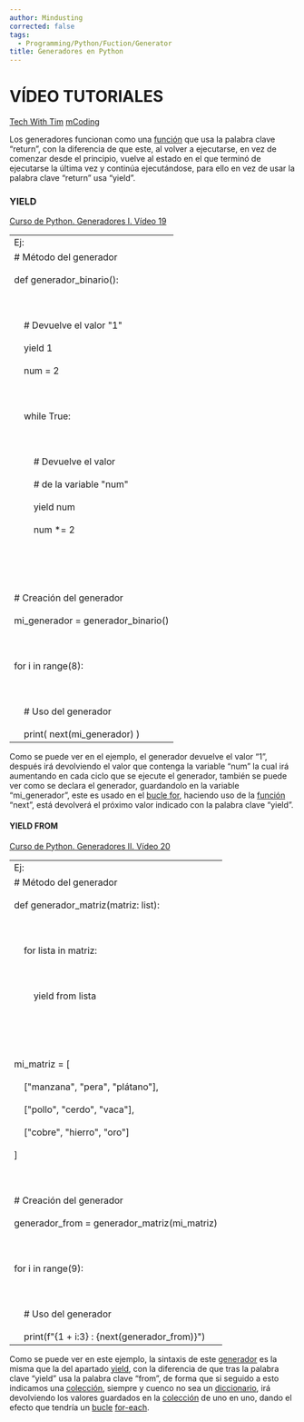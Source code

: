```yaml
---
author: Mindusting
corrected: false
tags:
  - Programming/Python/Fuction/Generator
title: Generadores en Python
---
```


# VÍDEO TUTORIALES

[Tech With Tim](https://youtu.be/u3T7hmLthUU)
[mCoding](https://youtu.be/tmeKsb2Fras)

Los generadores funcionan como una [función](https://docs.google.com/document/d/1bfVIpraB3qlcHawNTioFMllMpYmXXwx_zfCFDvGoWDY/edit#heading=h.4ved63vk9qq0) que usa la palabra clave “return”, con la diferencia de que este, al volver a ejecutarse, en vez de comenzar desde el principio, vuelve al estado en el que terminó de ejecutarse la última vez y continúa ejecutándose, para ello en vez de usar la palabra clave “return” usa “yield”.

### YIELD

[Curso de Python. Generadores I. Vídeo 19](https://youtu.be/TLVnoqXGWpY)

|   |
|---|
|Ej:|
|# Método del generador<br><br>def generador_binario():<br><br>  <br><br>    # Devuelve el valor "1"<br><br>    yield 1<br><br>    num = 2<br><br>  <br><br>    while True:<br><br>  <br><br>        # Devuelve el valor<br><br>        # de la variable "num"<br><br>        yield num<br><br>        num *= 2<br><br>  <br><br>  <br><br># Creación del generador<br><br>mi_generador = generador_binario()<br><br>  <br><br>for i in range(8):<br><br>  <br><br>    # Uso del generador<br><br>    print( next(mi_generador) )|

Como se puede ver en el ejemplo, el generador devuelve el valor “1”, después irá devolviendo el valor que contenga la variable “num” la cual irá aumentando en cada ciclo que se ejecute el generador, también se puede ver como se declara el generador, guardandolo en la variable “mi_generador”, este es usado en el [bucle for](https://docs.google.com/document/d/1bfVIpraB3qlcHawNTioFMllMpYmXXwx_zfCFDvGoWDY/edit#heading=h.w8e58zeesan7), haciendo uso de la [función](https://docs.google.com/document/d/1bfVIpraB3qlcHawNTioFMllMpYmXXwx_zfCFDvGoWDY/edit#heading=h.4ved63vk9qq0) “next”, está devolverá el próximo valor indicado con la palabra clave “yield”.

#### YIELD FROM

[Curso de Python. Generadores II. Vídeo 20](https://youtu.be/ucaHqGII350)

|   |
|---|
|Ej:|
|# Método del generador<br><br>def generador_matriz(matriz: list):<br><br>  <br><br>    for lista in matriz:<br><br>  <br><br>        yield from lista<br><br>  <br><br>  <br><br>mi_matriz = [<br><br>    ["manzana", "pera", "plátano"],<br><br>    ["pollo", "cerdo", "vaca"],<br><br>    ["cobre", "hierro", "oro"]<br><br>]<br><br>  <br><br># Creación del generador<br><br>generador_from = generador_matriz(mi_matriz)<br><br>  <br><br>for i in range(9):<br><br>  <br><br>    # Uso del generador<br><br>    print(f"{1 + i:3} : {next(generador_from)}")|

Como se puede ver en este ejemplo, la sintaxis de este [generador](https://docs.google.com/document/d/1bfVIpraB3qlcHawNTioFMllMpYmXXwx_zfCFDvGoWDY/edit#heading=h.ym3qqjya0j8c) es la misma que la del apartado [yield](https://docs.google.com/document/d/1bfVIpraB3qlcHawNTioFMllMpYmXXwx_zfCFDvGoWDY/edit#heading=h.5qe1q5s4l4wt), con la diferencia de que tras la palabra clave “yield” usa la palabra clave “from”, de forma que si seguido a esto indicamos una [colección](https://docs.google.com/document/d/1bfVIpraB3qlcHawNTioFMllMpYmXXwx_zfCFDvGoWDY/edit#heading=h.yxtkjlvtgt8z), siempre y cuenco no sea un [diccionario](https://docs.google.com/document/d/1bfVIpraB3qlcHawNTioFMllMpYmXXwx_zfCFDvGoWDY/edit#heading=h.7m7qt717qo3), irá devolviendo los valores guardados en la [colección](https://docs.google.com/document/d/1bfVIpraB3qlcHawNTioFMllMpYmXXwx_zfCFDvGoWDY/edit#heading=h.yxtkjlvtgt8z) de uno en uno, dando el efecto que tendría un [bucle](https://docs.google.com/document/d/1bfVIpraB3qlcHawNTioFMllMpYmXXwx_zfCFDvGoWDY/edit#heading=h.sbqufa7vxdts) [for-each](https://docs.google.com/document/d/1bfVIpraB3qlcHawNTioFMllMpYmXXwx_zfCFDvGoWDY/edit#heading=h.antpx05f3o8f).
